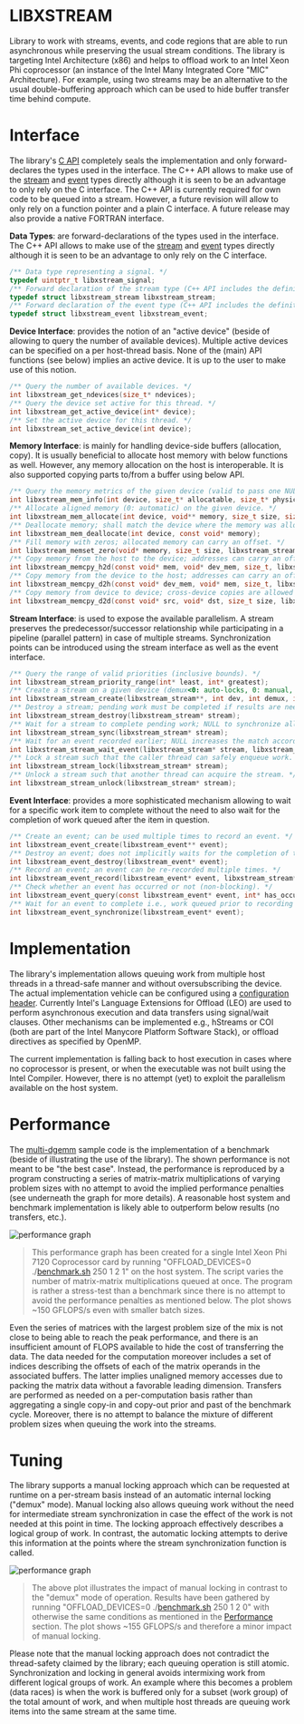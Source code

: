 LIBXSTREAM
==========
Library to work with streams, events, and code regions that are able to run asynchronous while preserving the usual stream conditions. The library is targeting Intel Architecture (x86) and helps to offload work to an Intel Xeon Phi coprocessor (an instance of the Intel Many Integrated Core "MIC" Architecture). For example, using two streams may be an alternative to the usual double-buffering approach which can be used to hide buffer transfer time behind compute.

Interface
=========
The library's [C API](include/libxstream.h) completely seals the implementation and only forward-declares the types used in the interface. The C++ API allows to make use of the [stream](include/libxstream_stream.hpp) and [event](include/libxstream_event.hpp) types directly although it is seen to be an advantage to only rely on the C interface. The C++ API is currently required for own code to be queued into a stream. However, a future revision will allow to only rely on a function pointer and a plain C interface. A future release may also provide a native FORTRAN interface.

**Data Types**: are forward-declarations of the types used in the interface. The C++ API allows to make use of the [stream](include/libxstream_stream.hpp) and [event](include/libxstream_event.hpp) types directly although it is seen to be an advantage to only rely on the C interface.

```C
/** Data type representing a signal. */
typedef uintptr_t libxstream_signal;
/** Forward declaration of the stream type (C++ API includes the definition). */
typedef struct libxstream_stream libxstream_stream;
/** Forward declaration of the event type (C++ API includes the definition). */
typedef struct libxstream_event libxstream_event;
```

**Device Interface**: provides the notion of an "active device" (beside of allowing to query the number of available devices). Multiple active devices can be specified on a per host-thread basis. None of the (main) API functions (see below) implies an active device. It is up to the user to make use of this notion.

```C
/** Query the number of available devices. */
int libxstream_get_ndevices(size_t* ndevices);
/** Query the device set active for this thread. */
int libxstream_get_active_device(int* device);
/** Set the active device for this thread. */
int libxstream_set_active_device(int device);
```

**Memory Interface**: is mainly for handling device-side buffers (allocation, copy). It is usually beneficial to allocate host memory with below functions as well. However, any memory allocation on the host is interoperable. It is also supported copying parts to/from a buffer using below API.

```C
/** Query the memory metrics of the given device (valid to pass one NULL pointer). */
int libxstream_mem_info(int device, size_t* allocatable, size_t* physical);
/** Allocate aligned memory (0: automatic) on the given device. */
int libxstream_mem_allocate(int device, void** memory, size_t size, size_t alignment);
/** Deallocate memory; shall match the device where the memory was allocated. */
int libxstream_mem_deallocate(int device, const void* memory);
/** Fill memory with zeros; allocated memory can carry an offset. */
int libxstream_memset_zero(void* memory, size_t size, libxstream_stream* stream);
/** Copy memory from the host to the device; addresses can carry an offset. */
int libxstream_memcpy_h2d(const void* mem, void* dev_mem, size_t, libxstream_stream*);
/** Copy memory from the device to the host; addresses can carry an offset. */
int libxstream_memcpy_d2h(const void* dev_mem, void* mem, size_t, libxstream_stream*);
/** Copy memory from device to device; cross-device copies are allowed as well. */
int libxstream_memcpy_d2d(const void* src, void* dst, size_t size, libxstream_stream*);
```

**Stream Interface**: is used to expose the available parallelism. A stream preserves the predecessor/successor relationship while participating in a pipeline (parallel pattern) in case of multiple streams. Synchronization points can be introduced using the stream interface as well as the event interface.

```C
/** Query the range of valid priorities (inclusive bounds). */
int libxstream_stream_priority_range(int* least, int* greatest);
/** Create a stream on a given device (demux<0: auto-locks, 0: manual, demux>0: sync.). */
int libxstream_stream_create(libxstream_stream**, int dev, int demux, int prio, const char*);
/** Destroy a stream; pending work must be completed if results are needed. */
int libxstream_stream_destroy(libxstream_stream* stream);
/** Wait for a stream to complete pending work; NULL to synchronize all streams. */
int libxstream_stream_sync(libxstream_stream* stream);
/** Wait for an event recorded earlier; NULL increases the match accordingly. */
int libxstream_stream_wait_event(libxstream_stream* stream, libxstream_event* event);
/** Lock a stream such that the caller thread can safely enqueue work. */
int libxstream_stream_lock(libxstream_stream* stream);
/** Unlock a stream such that another thread can acquire the stream. */
int libxstream_stream_unlock(libxstream_stream* stream);
```

**Event Interface**: provides a more sophisticated mechanism allowing to wait for a specific work item to complete without the need to also wait for the completion of work queued after the item in question.

```C
/** Create an event; can be used multiple times to record an event. */
int libxstream_event_create(libxstream_event** event);
/** Destroy an event; does not implicitly waits for the completion of the event. */
int libxstream_event_destroy(libxstream_event* event);
/** Record an event; an event can be re-recorded multiple times. */
int libxstream_event_record(libxstream_event* event, libxstream_stream* stream);
/** Check whether an event has occurred or not (non-blocking). */
int libxstream_event_query(const libxstream_event* event, int* has_occured);
/** Wait for an event to complete i.e., work queued prior to recording the event. */
int libxstream_event_synchronize(libxstream_event* event);
```

Implementation
==============
The library's implementation allows queuing work from multiple host threads in a thread-safe manner and without oversubscribing the device. The actual implementation vehicle can be configured using a [configuration header](include/libxstream_config.h). Currently Intel's Language Extensions for Offload (LEO) are used to perform asynchronous execution and data transfers using signal/wait clauses. Other mechanisms can be implemented e.g., hStreams or COI (both are part of the Intel Manycore Platform Software Stack), or offload directives as specified by OpenMP.

The current implementation is falling back to host execution in cases where no coprocessor is present, or when the executable was not built using the Intel Compiler. However, there is no attempt (yet) to exploit the parallelism available on the host system.

Performance
===========
The [multi-dgemm](samples/multi-dgemm) sample code is the implementation of a benchmark (beside of illustrating the use of the library). The shown performance is not meant to be "the best case". Instead, the performance is reproduced by a program constructing a series of matrix-matrix multiplications of varying problem sizes with no attempt to avoid the implied performance penalties (see underneath the graph for more details). A reasonable host system and benchmark implementation is likely able to outperform below results (no transfers, etc.).

![performance graph](samples/multi-dgemm/plot-demux.png)
> This performance graph has been created for a single Intel Xeon Phi 7120 Coprocessor card by running "OFFLOAD_DEVICES=0 ./[benchmark.sh](samples/multi-dgemm/benchmark.sh) 250 1 2 1" on the host system. The script varies the number of matrix-matrix multiplications queued at once. The program is rather a stress-test than a benchmark since there is no attempt to avoid the performance penalties as mentioned below. The plot shows ~150 GFLOPS/s even with smaller batch sizes.

Even the series of matrices with the largest problem size of the mix is not close to being able to reach the peak performance, and there is an insufficient amount of FLOPS available to hide the cost of transferring the data. The data needed for the computation moreover includes a set of indices describing the offsets of each of the matrix operands in the associated buffers. The latter implies unaligned memory accesses due to packing the matrix data without a favorable leading dimension. Transfers are performed as needed on a per-computation basis rather than aggregating a single copy-in and copy-out prior and past of the benchmark cycle. Moreover, there is no attempt to balance the mixture of different problem sizes when queuing the work into the streams.

Tuning
======
The library supports a manual locking approach which can be requested at runtime on a per-stream basis instead of an automatic internal locking ("demux" mode). Manual locking also allows queuing work without the need for intermediate stream synchronization in case the effect of the work is not needed at this point in time. The locking approach effectively describes a logical group of work. In contrast, the automatic locking attempts to derive this information at the points where the stream synchronization function is called.

![performance graph](samples/multi-dgemm/plot-manual.png)
> The above plot illustrates the impact of manual locking in contrast to the "demux" mode of operation. Results have been gathered by running "OFFLOAD_DEVICES=0 ./[benchmark.sh](samples/multi-dgemm/benchmark.sh) 250 1 2 0" with otherwise the same conditions as mentioned in the [Performance](#performance) section. The plot shows ~155 GFLOPS/s and therefore a minor impact of manual locking.

Please note that the manual locking approach does not contradict the thread-safety claimed by the library; each queuing operation is still atomic. Synchronization and locking in general avoids intermixing work from different logical groups of work. An example where this becomes a problem (data races) is when the work is buffered only for a subset (work group) of the total amount of work, and when multiple host threads are queuing work items into the same stream at the same time.
